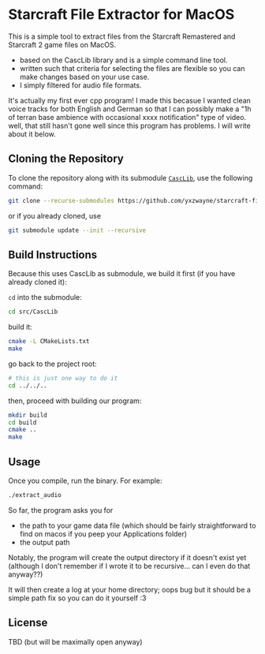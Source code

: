 # Starcraft File Extractor for MacOS

This is a simple tool to extract files from the Starcraft Remastered and Starcraft 2 game files on MacOS. 
* based on the CascLib library and is a simple command line tool. 
* written such that criteria for selecting the files are flexible so you can make changes based on your use case.
* I simply filtered for audio file formats.

It's actually my first ever cpp program! I made this becasue I wanted clean voice tracks for both English and German so that I can possibly make a "1h of terran base ambience with occasional xxxx notification" type of video. well, that still hasn't gone well since this program has problems. I will write about it below.

## Cloning the Repository

To clone the repository along with its submodule [`CascLib`](https://github.com/yxzwayne/CascLib), use the following command:

```sh
git clone --recurse-submodules https://github.com/yxzwayne/starcraft-file-extractor-macos.git
```

or if you already cloned, use 

```sh
git submodule update --init --recursive
```

## Build Instructions

Because this uses CascLib as submodule, we build it first (if you have already cloned it):

`cd` into the submodule:
```sh
cd src/CascLib
```

build it:
```sh
cmake -L CMakeLists.txt
make
```

go back to the project root:
```sh
# this is just one way to do it
cd ../../..
```

then, proceed with building our program:
```sh
mkdir build
cd build
cmake ..
make
```

## Usage

Once you compile, run the binary. For example:

```sh
./extract_audio
```

So far, the program asks you for 
* the path to your game data file (which should be fairly straightforward to find on macos if you peep your Applications folder)
* the output path

Notably, the program will create the output directory if it doesn't exist yet (although I don't remember if I wrote it to be recursive... can I even do that anyway??)

It will then create a log at your home directory; oops bug but it should be a simple path fix so you can do it yourself :3

## License

TBD (but will be maximally open anyway)
